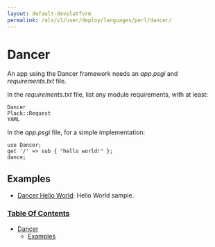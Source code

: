 ```yaml
---
layout: default-devplatform
permalink: /als/v1/user/deploy/languages/perl/dancer/
---
```


Dancer[](#dancer "Permalink to this headline")
===============================================

An app using the Dancer framework needs an *app.psgi* and
*requirements.txt* file.

In the *requirements.txt* file, list any module requirements, with at
least:

    Dancer
    Plack::Request
    YAML

In the *app.psgi* file, for a simple implementation:

    use Dancer;
    get '/' => sub { "hello world!" };
    dance;

Examples[](#examples "Permalink to this headline")
---------------------------------------------------

-   [Dancer Hello
    World](https://github.com/Stackato-Apps/dancer-helloworld): Hello
    World sample.

### [Table Of Contents](/als/v1/index-2/)

-   [Dancer](#)
    -   [Examples](#examples)

